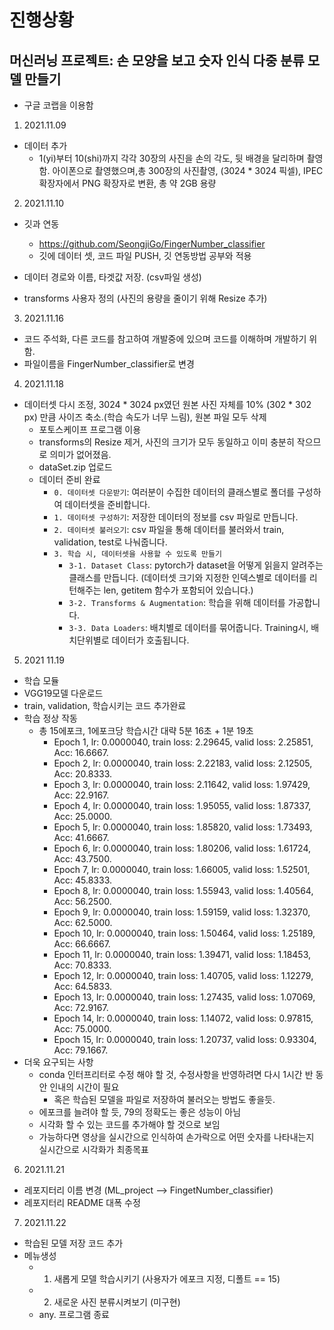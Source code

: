 # 진행상황
## 머신러닝 프로젝트: 손 모양을 보고 숫자 인식 다중 분류 모델 만들기
- 구글 코랩을 이용함

1. 2021.11.09
- 데이터 추가
    - 1(yi)부터 10(shi)까지 각각 30장의 사진을 손의 각도, 뒷 배경을 달리하며 촬영함. 아이폰으로 촬영했으며,총 300장의 사진촬영, (3024 * 3024 픽셀), IPEC확장자에서 PNG 확장자로 변환, 총 약 2GB 용량

2. 2021.11.10
- 깃과 연동
    - https://github.com/SeongjiGo/FingerNumber_classifier
    - 깃에 데이터 셋, 코드 파일 PUSH, 깃 연동방법 공부와 적용
- 데이터 경로와 이름, 타겟값 저장. (csv파일 생성)

- transforms 사용자 정의 (사진의 용량을 줄이기 위해 Resize 추가)

3. 2021.11.16
- 코드 주석화, 다른 코드를 참고하여 개발중에 있으며 코드를 이해하며 개발하기 위함.
- 파일이름을 FingerNumber_classifier로 변경

4. 2021.11.18
- 데이터셋 다시 조정, 3024 * 3024 px였던 원본 사진 자체를 10% (302 * 302 px) 만큼 사이즈 축소.(학습 속도가 너무 느림), 원본 파일 모두 삭제
    - 포토스케이프 프로그램 이용
    - transforms의 Resize 제거, 사진의 크기가 모두 동일하고 이미 충분히 작으므로 의미가 없어졌음. 
    - dataSet.zip 업로드
    - 데이터 준비 완료
        - `0. 데이터셋 다운받기`: 여러분이 수집한 데이터의 클래스별로 폴더를 구성하여 데이터셋을 준비합니다.
        - `1. 데이터셋 구성하기`: 저장한 데이터의 정보를 csv 파일로 만듭니다.
        - `2. 데이터셋 불러오기`: csv 파일을 통해 데이터를 불러와서 train, validation, test로 나눠줍니다.
        - `3. 학습 시, 데이터셋을 사용할 수 있도록 만들기`
            - `3-1. Dataset Class`: pytorch가 dataset을 어떻게 읽을지 알려주는 클래스를 만듭니다. (데이터셋 크기와 지정한 인덱스별로 데이터를 리턴해주는 len, getitem 함수가 포함되어 있습니다.)
            - `3-2. Transforms & Augmentation`: 학습을 위해 데이터를 가공합니다.
            - `3-3. Data Loaders`: 배치별로 데이터를 묶어줍니다. Training시, 배치단위별로 데이터가 호출됩니다. 

5. 2021 11.19
- 학습 모듈
- VGG19모델 다운로드 
- train, validation, 학습시키는 코드 추가완료
- 학습 정상 작동
  - 총 15에포크, 1에포크당 학습시간 대략 5분 16초 + 1분 19초 
    - Epoch 1, lr: 0.0000040, train loss: 2.29645, valid loss: 2.25851, Acc: 16.6667.
    - Epoch 2, lr: 0.0000040, train loss: 2.22183, valid loss: 2.12505, Acc: 20.8333.
    - Epoch 3, lr: 0.0000040, train loss: 2.11642, valid loss: 1.97429, Acc: 22.9167.
    - Epoch 4, lr: 0.0000040, train loss: 1.95055, valid loss: 1.87337, Acc: 25.0000.
    - Epoch 5, lr: 0.0000040, train loss: 1.85820, valid loss: 1.73493, Acc: 41.6667.
    - Epoch 6, lr: 0.0000040, train loss: 1.80206, valid loss: 1.61724, Acc: 43.7500.
    - Epoch 7, lr: 0.0000040, train loss: 1.66005, valid loss: 1.52501, Acc: 45.8333.
    - Epoch 8, lr: 0.0000040, train loss: 1.55943, valid loss: 1.40564, Acc: 56.2500.
    - Epoch 9, lr: 0.0000040, train loss: 1.59159, valid loss: 1.32370, Acc: 62.5000.
    - Epoch 10, lr: 0.0000040, train loss: 1.50464, valid loss: 1.25189, Acc: 66.6667.
    - Epoch 11, lr: 0.0000040, train loss: 1.39471, valid loss: 1.18453, Acc: 70.8333.
    - Epoch 12, lr: 0.0000040, train loss: 1.40705, valid loss: 1.12279, Acc: 64.5833.
    - Epoch 13, lr: 0.0000040, train loss: 1.27435, valid loss: 1.07069, Acc: 72.9167.
    - Epoch 14, lr: 0.0000040, train loss: 1.14072, valid loss: 0.97815, Acc: 75.0000.
    - Epoch 15, lr: 0.0000040, train loss: 1.20737, valid loss: 0.93304, Acc: 79.1667.
- 더욱 요구되는 사항
  - conda 인터프리터로 수정 해야 할 것, 수정사항을 반영하려면 다시 1시간 반 동안 인내의 시간이 필요
    - 혹은 학습된 모델을 파일로 저장하여 불러오는 방법도 좋을듯.
  - 에포크를 늘려야 할 듯, 79의 정확도는 좋은 성능이 아님
  - 시각화 할 수 있는 코드를 추가해야 할 것으로 보임
  - 가능하다면 영상을 실시간으로 인식하여 손가락으로 어떤 숫자를 나타내는지 실시간으로 시각화가 최종목표

6. 2021.11.21
- 레포지터리 이름 변경 (ML_project --> FingetNumber_classifier)
- 레포지터리 README 대폭 수정

7. 2021.11.22
- 학습된 모델 저장 코드 추가
- 메뉴생성
  - 1. 새롭게 모델 학습시키기 (사용자가 에포크 지정, 디폴트 == 15)
  - 2. 새로운 사진 분류시켜보기 (미구현)
  - any. 프로그램 종료
